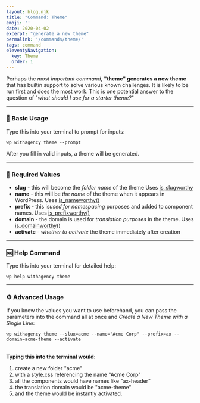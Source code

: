 ```yaml
---
layout: blog.njk
title: "Command: Theme"
emoji: ''
date: 2020-04-02
excerpt: "generate a new theme"
permalink: '/commands/theme/'
tags: command
eleventyNavigation:
  key: Theme
  order: 1
---
```


Perhaps the *most important command*, **"theme" generates a new theme** that has builtin support to solve various known challenges. It is likely to be run first and does the most work. This is one potential answer to the question of "*what should I use for a starter theme?*"

***

### 🎉 Basic Usage


Type this into your terminal to prompt for inputs:

<pre><code class="language-bash">wp withagency theme --prompt</code></pre>

After you fill in valid inputs, a theme will be generated.

***

### 📌 Required Values

- **slug** - this will become the *folder name* of the theme Uses [is_slugworthy](/reference/class/#slug)
- **name** - this will be *the name* of the theme when it appears in WordPress. Uses [is_nameworthy()](/reference/class/#name)
- **prefix** - this is*used for namespacing* purposes and added to component names. Uses [is_prefixworthy()](/reference/class/#prefix)
- **domain** - the domain is used for *translation purposes* in the theme. Uses [is_domainworthy()](/reference/class/#domain)
- **activate** - *whether to activate* the theme immediately after creation
***

### 🆘 Help Command

Type this into your terminal for detailed help:

<pre><code class="language-bash">wp help withagency theme</code></pre>

***

### ⚙️ Advanced Usage
If you know the values you want to use beforehand, you can pass the parameters into the command all at once and *Create a New Theme with a Single Line*:

<pre><code class="language-bash">wp withagency theme --slux=acme --name="Acme Corp" --prefix=ax --domain=acme-theme --activate</code></pre>

<!-- <br /><div class="longcode">`wp withagency theme --slux=acme --name="Acme Corp" --prefix=ax --domain=acme-theme --activate`</div> -->
\
**Typing this into the terminal would:**
1. create a new folder "acme" 
2. with a style.css referencing the name "Acme Corp"
3. all the components would have names like "ax-header" 
4. the translation domain would be "acme-theme" 
5. and the theme would be instantly activated.
